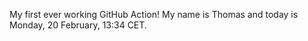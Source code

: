My first ever working GitHub Action!
My name is Thomas and today is Monday, 20 February, 13:34 CET. 
